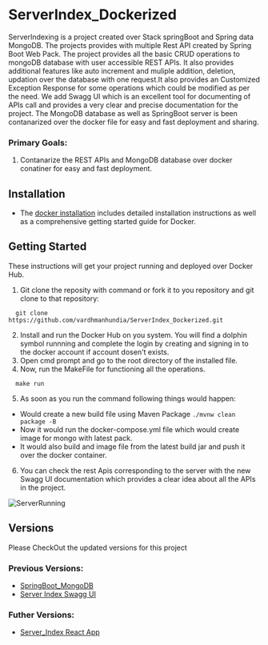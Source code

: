 # ServerIndex_Dockerized
ServerIndexing is a project created over Stack springBoot and Spring data MongoDB. The projects provides with multiple Rest API created by 
Spring Boot Web Pack. The project provides all the basic CRUD operations to mongoDB database with user accessible REST APIs. It also provides
additional features like auto increment and muliple addition, deletion, updation over the database with one request.It also provides an
Customized Exception Response for some operations which could be modified as per the need. We add Swagg UI which is an excellent tool
for documenting of APIs call and provides a very clear and precise documentation for the project. The MongoDB database as well as SpringBoot
server is been contanarized over the docker file for easy and fast deployment and sharing.

### Primary Goals:
1. Contanarize the REST APIs and MongoDB database over docker conatiner for easy and fast deployment.
## Installation
- The [docker installation](https://docs.docker.com/desktop/) includes detailed installation instructions as well as a comprehensive getting started guide for Docker.

## Getting Started
These instructions will get your project running and deployed over Docker Hub.
1. Git clone the reposity with command or fork it to you repository and git clone to that repository:
```
  git clone https://github.com/vardhmanhundia/ServerIndex_Dockerized.git
```
2. Install and run the Docker Hub on you system. You will find a dolphin symbol runnning and complete the login by creating and signing in
to the docker account if account dosen't exists.
3. Open cmd prompt and go to the root directory of the installed file.
4. Now, run the MakeFile for functioning all the operations.
```
  make run 
```
5. As soon as you run the command following things would happen:
  - Would create a new build file using Maven Package ``` ./mvnw clean package -B ```
  - Now it would run the docker-compose.yml file which would create image for mongo with latest pack.
  - It would also build and image file from the latest build jar and push it over the docker container.
6. You can check the rest Apis corresponding to the server with the new Swagg UI documentation which provides a clear idea about all the
APIs in the project.

![ServerRunning](../media/dockerWorking.gif?raw=true)


## Versions
Please CheckOut the updated versions for this project
### Previous Versions:
- [SpringBoot_MongoDB](https://github.com/vardhmanhundia/ServerIndexing_springBot)
- [Server Index Swagg UI](https://github.com/vardhmanhundia/Server_SwaggUi)
### Futher Versions:
- [Server_Index React App](https://github.com/vardhmanhundia/ServerIndexing_ReactApp)
